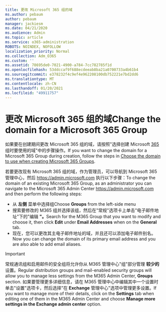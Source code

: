 ```yaml
---
title: 更改 Microsoft 365 组的域
ms.author: pebaum
author: pebaum
manager: jackiesm
ms.date: 04/21/2020
ms.audience: Admin
ms.topic: article
ms.service: o365-administration
ROBOTS: NOINDEX, NOFOLLOW
localization_priority: Normal
ms.collection: Adm_O365
ms.custom: ''
ms.assetid: 78695de0-7021-4900-a784-7cc782785f1d
ms.openlocfilehash: 53ddccaf9f688ecdeeab8ba21a0700733a4b61b4
ms.sourcegitcommit: e378232f4c9ef4e962208100db752221e7bd2dd6
ms.translationtype: MT
ms.contentlocale: zh-CN
ms.lasthandoff: 01/20/2021
ms.locfileid: "49911757"
---
```

# <a name="change-the-domain-for-a-microsoft-365-group"></a><span data-ttu-id="3adf8-102">更改 Microsoft 365 组的域</span><span class="sxs-lookup"><span data-stu-id="3adf8-102">Change the domain for a Microsoft 365 Group</span></span>

<span data-ttu-id="3adf8-103">如果要在创建期间更改 Microsoft 365 组的域，请按照"选择创建 Microsoft [365](https://docs.microsoft.com/microsoft-365/admin/create-groups/choose-domain-to-create-groups)组时要使用的域"中的步骤操作。</span><span class="sxs-lookup"><span data-stu-id="3adf8-103">If you want to change the domain for a Microsoft 365 Group during creation, follow the steps in [Choose the domain to use when creating Microsoft 365 Groups](https://docs.microsoft.com/microsoft-365/admin/create-groups/choose-domain-to-create-groups).</span></span>

<span data-ttu-id="3adf8-104">若要更改现有 Microsoft 365 组的域，作为管理员，可以导航到 Microsoft 365 管理中心，然后 https://admin.microsoft.com 执行以下步骤：</span><span class="sxs-lookup"><span data-stu-id="3adf8-104">To change the domain of an existing Microsoft 365 Group, as an administrator you can navigate to the Microsoft 365 Admin Center https://admin.microsoft.com and then perform the following steps:</span></span>

- <span data-ttu-id="3adf8-105">从 **左侧** 菜单中选择组</span><span class="sxs-lookup"><span data-stu-id="3adf8-105">Choose **Groups** from the left-side menu</span></span>
- <span data-ttu-id="3adf8-106">搜索要修改的 M365 组并选择该组，然后在"常规"选项卡上单击"电子邮件地址"下的"编辑 **"。**</span><span class="sxs-lookup"><span data-stu-id="3adf8-106">Search for the M365 Group that you want to modify and choose it, then click **Edit** under **Email Addresses** when on the **General** tab.</span></span>
- <span data-ttu-id="3adf8-107">现在，您可以更改其主电子邮件地址的域，并且还可以添加电子邮件别名。</span><span class="sxs-lookup"><span data-stu-id="3adf8-107">Now you can change the domain of its primary email address and you are also able to add email aliases.</span></span>

> [!IMPORTANT]
> <span data-ttu-id="3adf8-108">常规通讯组和启用邮件的安全组将允许你从 M365 管理中心"组"部分管理 **较少的** 设置。</span><span class="sxs-lookup"><span data-stu-id="3adf8-108">Regular distribution groups and mail-enabled security groups will allow you to manage less settings from the M365 Admin Center, **Groups** section.</span></span> <span data-ttu-id="3adf8-109">如果要管理更多详细信息，请在 M365 管理中心中编辑其中一个设置时单击"设置"选项卡，然后选择"在 **Exchange** 管理中心"选项中管理更多设置。</span><span class="sxs-lookup"><span data-stu-id="3adf8-109">If you want to manage more of their details, click on the **Settings** tab when editing one of them in the M365 Admin Center and choose **Manage more settings in the Exchange admin center** option.</span></span>